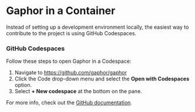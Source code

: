 # Gaphor in a Container

Instead of setting up a development environment locally, the easiest way
to contribute to the project is using GitHub Codespaces.

### GitHub Codespaces

Follow these steps to open Gaphor in a Codespace:
1. Navigate to https://github.com/gaphor/gaphor
1. Click the Code drop-down menu and select the **Open with Codespaces** option.
1. Select **+ New codespace** at the bottom on the pane.

For more info, check out the [GitHub documentation](https://docs.github.com/en/free-pro-team@latest/github/developing-online-with-codespaces/creating-a-codespace#creating-a-codespace).
